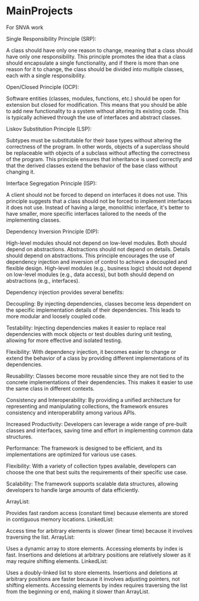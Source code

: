 # MainProjects

For SNVA work

Single Responsibility Principle (SRP):

A class should have only one reason to change, meaning that a class should have only one responsibility.
This principle promotes the idea that a class should encapsulate a single functionality, and if there is more than one reason for it to change, the class should be divided into multiple classes, each with a single responsibility.

Open/Closed Principle (OCP):

Software entities (classes, modules, functions, etc.) should be open for extension but closed for modification.
This means that you should be able to add new functionality to a system without altering its existing code. This is typically achieved through the use of interfaces and abstract classes.

Liskov Substitution Principle (LSP):

Subtypes must be substitutable for their base types without altering the correctness of the program.
In other words, objects of a superclass should be replaceable with objects of a subclass without affecting the correctness of the program. This principle ensures that inheritance is used correctly and that the derived classes extend the behavior of the base class without changing it.

Interface Segregation Principle (ISP):

A client should not be forced to depend on interfaces it does not use.
This principle suggests that a class should not be forced to implement interfaces it does not use. Instead of having a large, monolithic interface, it's better to have smaller, more specific interfaces tailored to the needs of the implementing classes.

Dependency Inversion Principle (DIP):

High-level modules should not depend on low-level modules. Both should depend on abstractions.
Abstractions should not depend on details. Details should depend on abstractions.
This principle encourages the use of dependency injection and inversion of control to achieve a decoupled and flexible design. High-level modules (e.g., business logic) should not depend on low-level modules (e.g., data access), but both should depend on abstractions (e.g., interfaces).

Dependency injection provides several benefits:

Decoupling: By injecting dependencies, classes become less dependent on the specific implementation details of their dependencies. This leads to more modular and loosely coupled code.

Testability: Injecting dependencies makes it easier to replace real dependencies with mock objects or test doubles during unit testing, allowing for more effective and isolated testing.

Flexibility: With dependency injection, it becomes easier to change or extend the behavior of a class by providing different implementations of its dependencies.

Reusability: Classes become more reusable since they are not tied to the concrete implementations of their dependencies. This makes it easier to use the same class in different contexts.

Consistency and Interoperability: By providing a unified architecture for representing and manipulating collections, the framework ensures consistency and interoperability among various APIs.

Increased Productivity: Developers can leverage a wide range of pre-built classes and interfaces, saving time and effort in implementing common data structures.

Performance: The framework is designed to be efficient, and its implementations are optimized for various use cases.

Flexibility: With a variety of collection types available, developers can choose the one that best suits the requirements of their specific use case.

Scalability: The framework supports scalable data structures, allowing developers to handle large amounts of data efficiently.

ArrayList:

Provides fast random access (constant time) because elements are stored in contiguous memory locations.
LinkedList:

Access time for arbitrary elements is slower (linear time) because it involves traversing the list.
ArrayList:

Uses a dynamic array to store elements.
Accessing elements by index is fast.
Insertions and deletions at arbitrary positions are relatively slower as it may require shifting elements.
LinkedList:

Uses a doubly-linked list to store elements.
Insertions and deletions at arbitrary positions are faster because it involves adjusting pointers, not shifting elements.
Accessing elements by index requires traversing the list from the beginning or end, making it slower than ArrayList.
